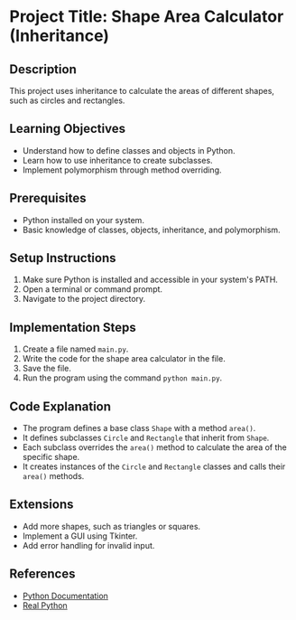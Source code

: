 # Project Title: Shape Area Calculator (Inheritance)

## Description
This project uses inheritance to calculate the areas of different shapes, such as circles and rectangles.

## Learning Objectives
- Understand how to define classes and objects in Python.
- Learn how to use inheritance to create subclasses.
- Implement polymorphism through method overriding.

## Prerequisites
- Python installed on your system.
- Basic knowledge of classes, objects, inheritance, and polymorphism.

## Setup Instructions
1.  Make sure Python is installed and accessible in your system's PATH.
2.  Open a terminal or command prompt.
3.  Navigate to the project directory.

## Implementation Steps
1.  Create a file named `main.py`.
2.  Write the code for the shape area calculator in the file.
3.  Save the file.
4.  Run the program using the command `python main.py`.

## Code Explanation
- The program defines a base class `Shape` with a method `area()`.
- It defines subclasses `Circle` and `Rectangle` that inherit from `Shape`.
- Each subclass overrides the `area()` method to calculate the area of the specific shape.
- It creates instances of the `Circle` and `Rectangle` classes and calls their `area()` methods.

## Extensions
- Add more shapes, such as triangles or squares.
- Implement a GUI using Tkinter.
- Add error handling for invalid input.

## References
- [Python Documentation](https://docs.python.org/3/)
- [Real Python](https://realpython.com/)
